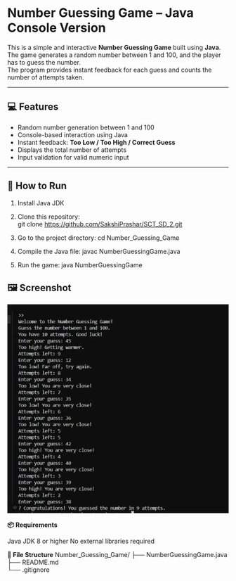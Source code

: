 # Number Guessing Game – Java Console Version

This is a simple and interactive **Number Guessing Game** built using **Java**.  
The game generates a random number between 1 and 100, and the player has to guess the number.  
The program provides instant feedback for each guess and counts the number of attempts taken.

---

## 💻 Features

- Random number generation between 1 and 100  
- Console-based interaction using Java  
- Instant feedback: **Too Low / Too High / Correct Guess**  
- Displays the total number of attempts  
- Input validation for valid numeric input  

---

## 🚀 How to Run

1. Install Java JDK
2. Clone this repository:  
   git clone https://github.com/SakshiPrashar/SCT_SD_2.git

3. Go to the project directory:
cd Number_Guessing_Game

4. Compile the Java file:
javac NumberGuessingGame.java

5. Run the game:
java NumberGuessingGame

## 🖼️ Screenshot
![Game Screenshot](image/image.jpg)


**📦 Requirements**

Java JDK 8 or higher
No external libraries required

**📁 File Structure**
Number_Guessing_Game/
├── NumberGuessingGame.java    
├── README.md                  
└── .gitignore                

